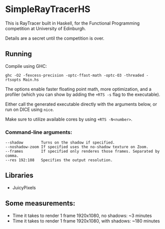 # SimpleRayTracerHS

This is RayTracer built in Haskell, for the Functional Programming competition at University of Edinburgh. 

Details are a secret until the competition is over.

## Running

Compile using GHC:
```
ghc -O2 -fexcess-precision -optc-ffast-math -optc-O3 -threaded -rtsopts Main.hs
```
The options enable faster floating point math, more optimization, and a profiler (which you can show by adding the `+RTS -s` flag to the executable).

Either call the generated executable directly with the arguments below, or run on DICE using `nice`.

Make sure to utilize available cores by using `+RTS -N<number>`.

### Command-line arguments:

```
--shadow        Turns on the shadow if specified.
--noshadow-zoom If specified uses the no-shadow texture on Zoom. 
--frames        If specified only renderes those frames. Separated by comma.
--res 192:108   Specifies the output resolution.
```

## Libraries

- JuicyPixels

## Some measurements:

- Time it takes to render 1 frame 1920x1080, no shadows: ~3 minutes
- Time it takes to render 1 frame 1920x1080, with shadows: ~180 minutes